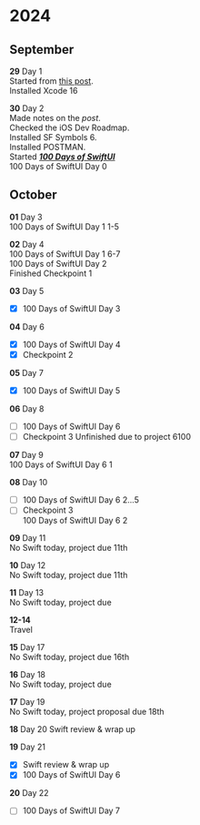 # 2024
## September
**29** Day 1  
Started from [this post](https://www.reddit.com/r/iOSProgramming/comments/11qit84/from_hello_world_to_your_first_job_the_selftaught/).  
Installed Xcode 16  

**30** Day 2  
Made notes on the *post*.  
Checked the iOS Dev Roadmap.  
Installed SF Symbols 6.  
Installed POSTMAN.  
Started [***100 Days of SwiftUI***](https://www.hackingwithswift.com/100/swiftui)  
100 Days of SwiftUI Day 0  
## October
**01** Day 3  
100 Days of SwiftUI Day 1 1-5  

**02** Day 4  
100 Days of SwiftUI Day 1 6-7  
100 Days of SwiftUI Day 2  
    Finished Checkpoint 1  

**03** Day 5  
- [x] 100 Days of SwiftUI Day 3  

**04** Day 6  
- [x] 100 Days of SwiftUI Day 4  
- [x] Checkpoint 2  

**05** Day 7  
- [x] 100 Days of SwiftUI Day 5  

**06** Day 8  
- [ ] 100 Days of SwiftUI Day 6
- [ ] Checkpoint 3
Unfinished due to project 6100

**07** Day 9  
100 Days of SwiftUI Day 6 1  

**08** Day 10  
- [ ] 100 Days of SwiftUI Day 6 2...5  
- [ ] Checkpoint 3  
100 Days of SwiftUI Day 6 2  

**09** Day 11  
No Swift today, project due 11th  

**10** Day 12  
No Swift today, project due 11th

**11** Day 13  
No Swift today, project due

**12-14**  
Travel

**15** Day 17  
No Swift today, project due 16th

**16** Day 18  
No Swift today, project due

**17** Day 19  
No Swift today, project proposal due 18th

**18** Day 20
Swift review & wrap up

**19** Day 21
- [x] Swift review & wrap up
- [x] 100 Days of SwiftUI Day 6

**20** Day 22
- [ ] 100 Days of SwiftUI Day 7